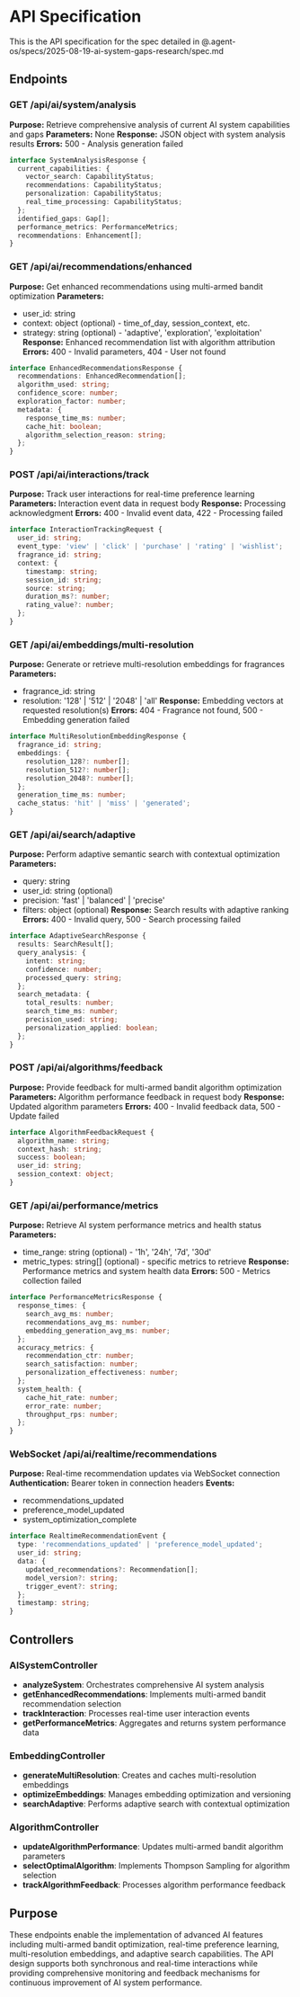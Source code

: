 # API Specification

This is the API specification for the spec detailed in @.agent-os/specs/2025-08-19-ai-system-gaps-research/spec.md

## Endpoints

### GET /api/ai/system/analysis

**Purpose:** Retrieve comprehensive analysis of current AI system capabilities and gaps
**Parameters:** None
**Response:** JSON object with system analysis results
**Errors:** 500 - Analysis generation failed

```typescript
interface SystemAnalysisResponse {
  current_capabilities: {
    vector_search: CapabilityStatus;
    recommendations: CapabilityStatus;
    personalization: CapabilityStatus;
    real_time_processing: CapabilityStatus;
  };
  identified_gaps: Gap[];
  performance_metrics: PerformanceMetrics;
  recommendations: Enhancement[];
}
```

### GET /api/ai/recommendations/enhanced

**Purpose:** Get enhanced recommendations using multi-armed bandit optimization
**Parameters:** 
- user_id: string
- context: object (optional) - time_of_day, session_context, etc.
- strategy: string (optional) - 'adaptive', 'exploration', 'exploitation'
**Response:** Enhanced recommendation list with algorithm attribution
**Errors:** 400 - Invalid parameters, 404 - User not found

```typescript
interface EnhancedRecommendationsResponse {
  recommendations: EnhancedRecommendation[];
  algorithm_used: string;
  confidence_score: number;
  exploration_factor: number;
  metadata: {
    response_time_ms: number;
    cache_hit: boolean;
    algorithm_selection_reason: string;
  };
}
```

### POST /api/ai/interactions/track

**Purpose:** Track user interactions for real-time preference learning
**Parameters:** Interaction event data in request body
**Response:** Processing acknowledgment
**Errors:** 400 - Invalid event data, 422 - Processing failed

```typescript
interface InteractionTrackingRequest {
  user_id: string;
  event_type: 'view' | 'click' | 'purchase' | 'rating' | 'wishlist';
  fragrance_id: string;
  context: {
    timestamp: string;
    session_id: string;
    source: string;
    duration_ms?: number;
    rating_value?: number;
  };
}
```

### GET /api/ai/embeddings/multi-resolution

**Purpose:** Generate or retrieve multi-resolution embeddings for fragrances
**Parameters:**
- fragrance_id: string
- resolution: '128' | '512' | '2048' | 'all'
**Response:** Embedding vectors at requested resolution(s)
**Errors:** 404 - Fragrance not found, 500 - Embedding generation failed

```typescript
interface MultiResolutionEmbeddingResponse {
  fragrance_id: string;
  embeddings: {
    resolution_128?: number[];
    resolution_512?: number[];
    resolution_2048?: number[];
  };
  generation_time_ms: number;
  cache_status: 'hit' | 'miss' | 'generated';
}
```

### GET /api/ai/search/adaptive

**Purpose:** Perform adaptive semantic search with contextual optimization
**Parameters:**
- query: string
- user_id: string (optional)
- precision: 'fast' | 'balanced' | 'precise'
- filters: object (optional)
**Response:** Search results with adaptive ranking
**Errors:** 400 - Invalid query, 500 - Search processing failed

```typescript
interface AdaptiveSearchResponse {
  results: SearchResult[];
  query_analysis: {
    intent: string;
    confidence: number;
    processed_query: string;
  };
  search_metadata: {
    total_results: number;
    search_time_ms: number;
    precision_used: string;
    personalization_applied: boolean;
  };
}
```

### POST /api/ai/algorithms/feedback

**Purpose:** Provide feedback for multi-armed bandit algorithm optimization
**Parameters:** Algorithm performance feedback in request body
**Response:** Updated algorithm parameters
**Errors:** 400 - Invalid feedback data, 500 - Update failed

```typescript
interface AlgorithmFeedbackRequest {
  algorithm_name: string;
  context_hash: string;
  success: boolean;
  user_id: string;
  session_context: object;
}
```

### GET /api/ai/performance/metrics

**Purpose:** Retrieve AI system performance metrics and health status
**Parameters:**
- time_range: string (optional) - '1h', '24h', '7d', '30d'
- metric_types: string[] (optional) - specific metrics to retrieve
**Response:** Performance metrics and system health data
**Errors:** 500 - Metrics collection failed

```typescript
interface PerformanceMetricsResponse {
  response_times: {
    search_avg_ms: number;
    recommendations_avg_ms: number;
    embedding_generation_avg_ms: number;
  };
  accuracy_metrics: {
    recommendation_ctr: number;
    search_satisfaction: number;
    personalization_effectiveness: number;
  };
  system_health: {
    cache_hit_rate: number;
    error_rate: number;
    throughput_rps: number;
  };
}
```

### WebSocket /api/ai/realtime/recommendations

**Purpose:** Real-time recommendation updates via WebSocket connection
**Authentication:** Bearer token in connection headers
**Events:** 
- recommendations_updated
- preference_model_updated
- system_optimization_complete

```typescript
interface RealtimeRecommendationEvent {
  type: 'recommendations_updated' | 'preference_model_updated';
  user_id: string;
  data: {
    updated_recommendations?: Recommendation[];
    model_version?: string;
    trigger_event?: string;
  };
  timestamp: string;
}
```

## Controllers

### AISystemController
- **analyzeSystem**: Orchestrates comprehensive AI system analysis
- **getEnhancedRecommendations**: Implements multi-armed bandit recommendation selection
- **trackInteraction**: Processes real-time user interaction events
- **getPerformanceMetrics**: Aggregates and returns system performance data

### EmbeddingController
- **generateMultiResolution**: Creates and caches multi-resolution embeddings
- **optimizeEmbeddings**: Manages embedding optimization and versioning
- **searchAdaptive**: Performs adaptive search with contextual optimization

### AlgorithmController
- **updateAlgorithmPerformance**: Updates multi-armed bandit algorithm parameters
- **selectOptimalAlgorithm**: Implements Thompson Sampling for algorithm selection
- **trackAlgorithmFeedback**: Processes algorithm performance feedback

## Purpose

These endpoints enable the implementation of advanced AI features including multi-armed bandit optimization, real-time preference learning, multi-resolution embeddings, and adaptive search capabilities. The API design supports both synchronous and real-time interactions while providing comprehensive monitoring and feedback mechanisms for continuous improvement of AI system performance.